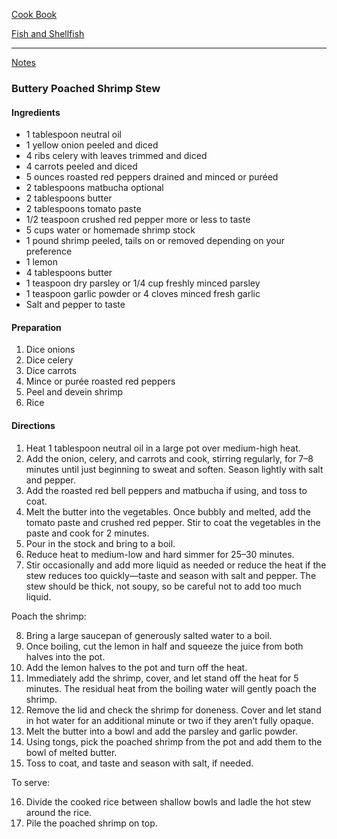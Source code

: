 
[Cook Book](https://github.com/vmsmith/CookBook/blob/master/README.md)  

[Fish and Shellfish](https://github.com/vmsmith/CookBook/blob/master/fish_shellfish.md)  

-----  

[Notes](https://github.com/vmsmith/CookBook/blob/master/notes.md)  

### Buttery Poached Shrimp Stew  

#### Ingredients  

* 1 tablespoon neutral oil
* 1 yellow onion peeled and diced
* 4 ribs celery with leaves trimmed and diced
* 4 carrots peeled and diced
* 5 ounces roasted red peppers drained and minced or puréed
* 2 tablespoons matbucha optional
* 2 tablespoons butter
* 2 tablespoons tomato paste
* 1/2 teaspoon crushed red pepper more or less to taste
* 5 cups water or homemade shrimp stock
* 1 pound shrimp peeled, tails on or removed depending on your preference
* 1 lemon
* 4 tablespoons butter
* 1 teaspoon dry parsley or 1/4 cup freshly minced parsley
* 1 teaspoon garlic powder or 4 cloves minced fresh garlic
* Salt and pepper to taste

#### Preparation  

1. Dice onions  
2. Dice celery  
3. Dice carrots  
4. Mince or purée roasted red peppers  
5. Peel and devein shrimp  
6. Rice  

#### Directions 

1. Heat 1 tablespoon neutral oil in a large pot over medium-high heat. 
2. Add the onion, celery, and carrots and cook, stirring regularly, for 7–8 minutes until just beginning to sweat and soften. Season lightly with salt and pepper.
3. Add the roasted red bell peppers and matbucha if using, and toss to coat.
4. Melt the butter into the vegetables. Once bubbly and melted, add the tomato paste and crushed red pepper. Stir to coat the vegetables in the paste and cook for 2 minutes.
5. Pour in the stock and bring to a boil. 
6. Reduce heat to medium-low and hard simmer for 25–30 minutes. 
7. Stir occasionally and add more liquid as needed or reduce the heat if the stew reduces too quickly—taste and season with salt and pepper. The stew should be thick, not soupy, so be careful not to add too much liquid.

Poach the shrimp:  

8. Bring a large saucepan of generously salted water to a boil. 
9. Once boiling, cut the lemon in half and squeeze the juice from both halves into the pot. 
10. Add the lemon halves to the pot and turn off the heat. 
11. Immediately add the shrimp, cover, and let stand off the heat for 5 minutes. The residual heat from the boiling water will gently poach the shrimp. 
12. Remove the lid and check the shrimp for doneness. Cover and let stand in hot water for an additional minute or two if they aren’t fully opaque.
13. Melt the butter into a bowl and add the parsley and garlic powder. 
14. Using tongs, pick the poached shrimp from the pot and add them to the bowl of melted butter. 
15. Toss to coat, and taste and season with salt, if needed.

To serve:

16. Divide the cooked rice between shallow bowls and ladle the hot stew around the rice. 
17. Pile the poached shrimp on top.  
